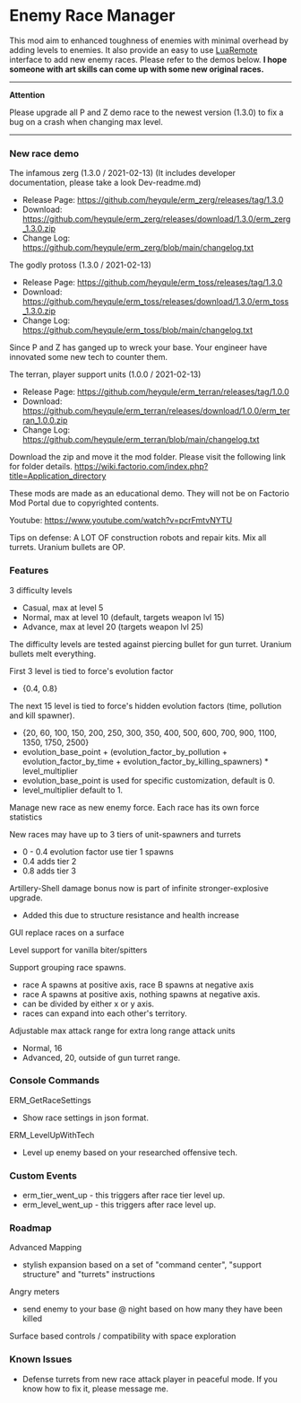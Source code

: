 # Enemy Race Manager
This mod aim to enhanced toughness of enemies with minimal overhead by adding levels to enemies. 
It also provide an easy to use [LuaRemote](https://lua-api.factorio.com/latest/LuaRemote.html) interface to add new enemy races. Please refer to the demos below.
**I hope someone with art skills can come up with some new original races.**

---
**Attention**

Please upgrade all P and Z demo race to the newest version (1.3.0) to fix a bug on a crash when changing max level.

---

### New race demo
The infamous zerg (1.3.0 / 2021-02-13) (It includes developer documentation, please take a look Dev-readme.md)
* Release Page: https://github.com/heyqule/erm_zerg/releases/tag/1.3.0
* Download: https://github.com/heyqule/erm_zerg/releases/download/1.3.0/erm_zerg_1.3.0.zip
* Change Log: https://github.com/heyqule/erm_zerg/blob/main/changelog.txt

The godly protoss (1.3.0 / 2021-02-13)
* Release Page: https://github.com/heyqule/erm_toss/releases/tag/1.3.0
* Download: https://github.com/heyqule/erm_toss/releases/download/1.3.0/erm_toss_1.3.0.zip
* Change Log: https://github.com/heyqule/erm_toss/blob/main/changelog.txt

Since P and Z has ganged up to wreck your base. Your engineer have innovated some new tech to counter them.

The terran, player support units (1.0.0 / 2021-02-13)
* Release Page: https://github.com/heyqule/erm_terran/releases/tag/1.0.0
* Download: https://github.com/heyqule/erm_terran/releases/download/1.0.0/erm_terran_1.0.0.zip
* Change Log: https://github.com/heyqule/erm_terran/blob/main/changelog.txt

Download the zip and move it the mod folder. Please visit the following link for folder details.  https://wiki.factorio.com/index.php?title=Application_directory

These mods are made as an educational demo. They will not be on Factorio Mod Portal due to copyrighted contents.

Youtube: https://www.youtube.com/watch?v=pcrFmtvNYTU 

Tips on defense: A LOT OF construction robots and repair kits. Mix all turrets. Uranium bullets are OP. 

### Features
3 difficulty levels 
  * Casual, max at level 5
  * Normal, max at level 10 (default, targets weapon lvl 15) 
  * Advance, max at level 20 (targets weapon lvl 25)

The difficulty levels are tested against piercing bullet for gun turret.  Uranium bullets melt everything. 

First 3 level is tied to force's evolution factor
  * {0.4, 0.8}

The next 15 level is tied to force's hidden evolution factors (time, pollution and kill spawner).
  * {20, 60, 100, 150, 200, 250, 300, 350, 400, 500, 600, 700, 900, 1100, 1350, 1750, 2500}
  * evolution_base_point + (evolution_factor_by_pollution + evolution_factor_by_time + evolution_factor_by_killing_spawners) * level_multiplier
  * evolution_base_point is used for specific customization, default is 0.
  * level_multiplier default to 1.

Manage new race as new enemy force.  Each race has its own force statistics

New races may have up to 3 tiers of unit-spawners and turrets
  * 0 - 0.4 evolution factor use tier 1 spawns
  * 0.4 adds tier 2
  * 0.8 adds tier 3

Artillery-Shell damage bonus now is part of infinite stronger-explosive upgrade.  
  * Added this due to structure resistance and health increase

GUI replace races on a surface

Level support for vanilla biter/spitters

Support grouping race spawns.    
  * race A spawns at positive axis, race B spawns at negative axis
  * race A spawns at positive axis, nothing spawns at negative axis.  
  * can be divided by either x or y axis.
  * races can expand into each other's territory.
  
Adjustable max attack range for extra long range attack units
  * Normal, 16
  * Advanced, 20, outside of gun turret range. 

### Console Commands
ERM_GetRaceSettings
  * Show race settings in json format.

ERM_LevelUpWithTech
  * Level up enemy based on your researched offensive tech.

### Custom Events
- erm_tier_went_up - this triggers after race tier level up.
- erm_level_went_up - this triggers after race level up.

### Roadmap
Advanced Mapping
  * stylish expansion based on a set of "command center", "support structure" and "turrets" instructions

Angry meters
  * send enemy to your base @ night based on how many they have been killed

Surface based controls / compatibility with space exploration

### Known Issues
* Defense turrets from new race attack player in peaceful mode. If you know how to fix it, please message me.